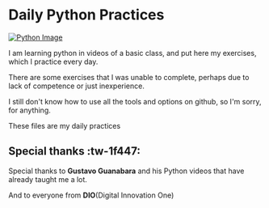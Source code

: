 #  Daily Python Practices

[![Python Image](https://www.python.org/static/opengraph-icon-200x200.png "Python Image")](https://www.python.org/static/opengraph-icon-200x200.png "Python Image")

I am learning python in videos of a basic class, and put here my exercises, which I practice every day.

There are some exercises that I was unable to complete, perhaps due to lack of competence or just inexperience.

I still don't know how to use all the tools and options on github, so I'm sorry, for anything.

These files are my daily practices

  ## Special thanks :tw-1f447:

Special thanks to **Gustavo Guanabara** and his Python videos that have already taught me a lot.

And to everyone from **DIO**(Digital Innovation One)
